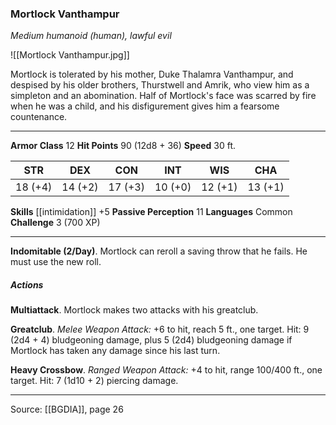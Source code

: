 ### Mortlock Vanthampur
_Medium humanoid (human), lawful evil_

![[Mortlock Vanthampur.jpg]]

Mortlock is tolerated by his mother, Duke Thalamra Vanthampur, and despised by his older brothers, Thurstwell and Amrik, who view him as a simpleton and an abomination. Half of Mortlock's face was scarred by fire when he was a child, and his disfigurement gives him a fearsome countenance.





---

**Armor Class** 12
**Hit Points** 90 (12d8 + 36)
**Speed** 30 ft.

| STR     | DEX     | CON     | INT     | WIS     | CHA     |
|---------|---------|---------|---------|---------|---------|
| 18 (+4) | 14 (+2) | 17 (+3) | 10 (+0) | 12 (+1) | 13 (+1) |

**Skills** [[intimidation]] +5
**Passive Perception** 11
**Languages** Common
**Challenge** 3 (700 XP)

---

**Indomitable (2/Day)**. Mortlock can reroll a saving throw that he fails. He must use the new roll.

##### Actions
**Multiattack**. Mortlock makes two attacks with his greatclub.

**Greatclub**. _Melee Weapon Attack:_ +6 to hit, reach 5 ft., one target. Hit: 9 (2d4 + 4) bludgeoning damage, plus 5 (2d4) bludgeoning damage if Mortlock has taken any damage since his last turn.

**Heavy Crossbow**. _Ranged Weapon Attack:_ +4 to hit, range 100/400 ft., one target. Hit: 7 (1d10 + 2) piercing damage.


---

Source: [[BGDIA]], page 26